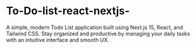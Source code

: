 # To-Do-list-react-nextjs-
A simple, modern Todo List application built using Next.js 15, React, and Tailwind CSS. Stay organized and productive by managing your daily tasks with an intuitive interface and smooth UX.
